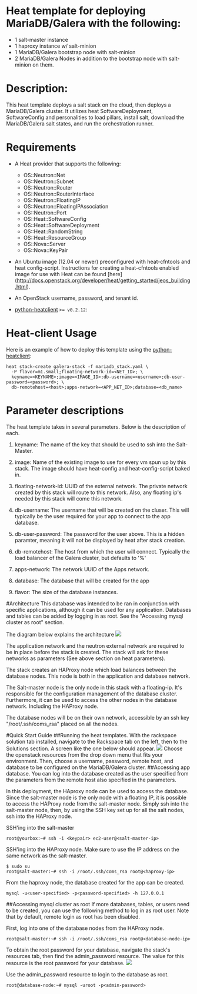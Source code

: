 # Heat template for deploying MariaDB/Galera with the following:
* 1 salt-master instance
* 1 haproxy instance w/ salt-minion
* 1 MariaDB/Galera bootstrap node with salt-minion
* 2 MariaDB/Galera Nodes in addition to the bootstrap node with salt-minion on them. 

# Description:


This heat template deploys a salt stack on the cloud, then deploys a MariaDB/Galera cluster. It utilizes heat SoftwareDeployment, SoftwareConfig and personalities to load pillars, install salt, download the MariaDB/Galera salt states, and run the orchestration runner. 

Requirements
============
* A Heat provider that supports the following:
  * OS::Neutron::Net
  * OS::Neutron::Subnet
  * OS::Neutron::Router
  * OS::Neutron::RouterInterface
  * OS::Neutron::FloatingIP
  * OS::Neutron::FloatingIPAssociation
  * OS::Neutron::Port
  * OS::Heat::SoftwareConfig
  * OS::Heat::SoftwareDeployment
  * OS::Heat::RandomString
  * OS::Heat::ResourceGroup
  * OS::Nova::Server
  * OS::Nova::KeyPair

* An Ubuntu image (12.04 or newer) preconfigured with heat-cfntools and heat config-script. 
Instructions for creating a heat-cfntools enabled image for use with Heat can be 
found [here] (http://docs.openstack.org/developer/heat/getting_started/jeos_building.html).

* An OpenStack username, password, and tenant id.
* [python-heatclient](https://github.com/openstack/python-heatclient)
`>= v0.2.12`:

Heat-client Usage
=============
Here is an example of how to deploy this template using the
[python-heatclient](https://github.com/openstack/python-heatclient):

```
heat stack-create galera-stack -f mariadb_stack.yaml \
  -P flavor=m1.small;floating-network-id=<NET_ID>; \
  keyname=<KEYNAME>;image=<IMAGE_ID>;db-username=<username>;db-user-password=<password>; \
  db-remotehost=<host>;apps-network=<APP_NET_ID>;database=<db_name>
```

# Parameter descriptions 


The heat template takes in several parameters. Below is the description of each. 

1. keyname: The name of the key that should be used to ssh into the Salt-Master.

2. image: Name of the existing image to use for every vm spun up by this stack. The image should have heat-config and heat-config-script baked in.

3. floating-network-id: UUID of the external network. The private network created by this stack will route to this network. Also, any floating ip's needed by this stack will come this network.

4. db-username: The username that will be created on the cluser. This will typically be the user required for your app to connect to the app database. 

5. db-user-password: The password for the user above. This is a hidden paramter, meaning it will not be displayed by heat after stack creation. 

6. db-remotehost: The host from which the user will connect. Typically the load balancer of the Galera cluster, but defaults to '%'

7. apps-network: The network UUID of the Apps network. 

8. database: The database that will be created for the app 

9. flavor: The size of the database instances.

#Architecture
This database was intended to be ran in conjunction with specific applications, although it can be used for any application. Databases and tables can be added by logging in as root. See the "Accessing mysql cluster as root" section. 

The diagram below explains the architecture
![](http://718016a9d23737f3d804-7671e86526a10735410d8ae5040e7d55.r41.cf1.rackcdn.com/GaleraHeatSolution.png)

The application network and the neutron external network are required to be in place before the stack is created. The stack will ask for these networks as parameters (See above section on heat parameters).

The stack creates an HAProxy node which load balances between the database nodes. This node is both in the application and database network. 

The Salt-master node is the only node in this stack with a floating-ip. It's responsible for the configuration management of the database cluster. Furthermore, it can be used to access the other nodes in the database network. Including the HAProxy node.

The database nodes will be on their own network, accessible by an ssh key "/root/.ssh/coms_rsa" placed on all the nodes. 


#Quick Start Guide
##Running the heat templates. 
With the rackspace solution tab installed, navigate to the Rackspace tab on the left, then to the Solutions section. A screen like the one below should appear.
![](http://718016a9d23737f3d804-7671e86526a10735410d8ae5040e7d55.r41.cf1.rackcdn.com/SolutionsTab.png)
Choose the openstack resources from the drop down menu that fits your environment. Then, choose a username, password, remote host, and database to be configured on the MariaDB/Galera cluster.
##Accessing app database. 
You can log into the database created as the user specified from the parameters from the remote host also specified in the parameters. 

In this deployment, the HAproxy node can be used to access the database. Since the salt-master node is the only node with a floating IP, it is possible to access the HAProxy node from the salt-master node. Simply ssh into the salt-master node, then, by using the SSH key set up for all the salt nodes, ssh into the HAProxy node. 

SSH'ing into the salt-master
```shell
root@yourbox:~# ssh -i <keypair> ec2-user@<salt-master-ip>
```
SSH'ing into the HAProxy node. Make sure to use the IP address on the same network as the salt-master.
```shell
$ sudo su
root@salt-master:~# ssh -i /root/.ssh/coms_rsa root@<haproxy-ip>
```
From the haproxy node, the database created for the app can be created. 
```shell
mysql -u<user-specified> -p<password-specified> -h 127.0.0.1
```
##Accessing mysql cluster as root
If more databases, tables, or users need to be created, you can use the following method to log in as root user. Note that by default, remote login as root has been disabled. 

First, log into one of the database nodes from the HAProxy node. 
```shell
root@salt-master:~# ssh -i /root/.ssh/coms_rsa root@<database-node-ip>
```
To obtain the root password for your database, navigate the stack's resources tab, then find the admin_password resource. The value for this resource is the root password for your database. 
![](http://718016a9d23737f3d804-7671e86526a10735410d8ae5040e7d55.r41.cf1.rackcdn.com/admin_password.png)

Use the admin_password resource to login to the database as root.
```shell
root@database-node:~# mysql -uroot -p<admin-password>
```


